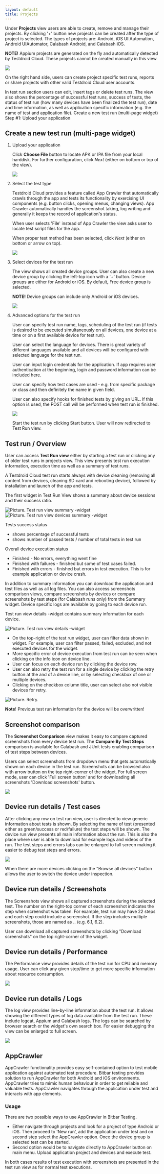 ```yaml
---
layout: default
title: Projects
---
```



Under **Projects** view users are able to create, remove and manage their
projects.  By clicking '+' button new projects can be created after
the type of project is selected. The types of projects are: Android,
iOS UI Automation, Android UIAutomator, Calabash Android, and Calabash
iOS.

**NOTE!** Appium projects are generated on the fly and automatically
detected by Testdroid Cloud. These projects cannot be created manually
in this view.

![]({{site.github.url}}/assets/user-manuals/projects_projects.png)

On the right hand side, users can create project specific test runs,
reports or share projects with other valid Testdroid Cloud user
accounts.
 
In test run section users can edit, insert tags or delete test
runs. The view also shows the percentage of successful test runs,
success of tests, the status of test run (how many devices have been
finalized the test run), date and time information, as well as
application specific information (e.g. the name of test and
application file).  Create a new test run (multi-page widget) Step #1:
Upload your application

## Create a new test run (multi-page widget)

1. Upload your application

	Click **Choose File** button to locate APK or IPA file from your
  	local harddisk. For further configuration, click *Next* (either
  	on bottom or top of the view).

	![]({{site.github.url}}/assets/user-manuals/projects_choose_file.png)
	

1. Select the test type

   Testdroid Cloud provides a feature called App Crawler that
   automatically crawls through the app and tests its functionality by
   exercising UI components (e.g. button clicks, opening menus,
   changing views). App Crawler automatically handles the screenshot
   taking, log writing and generally it keeps the record of
   application's status.

   When user selects 'File' instead of App Crawler the view asks
   user to locate test script files for the app.

   When proper test method has been selected, click *Next* (either
   on bottom or arrow on top).

   ![]({{site.github.url}}/assets/user-manuals/projects_choose_file_2.png)

1. Select devices for the test run
 
	The view shows all created device groups. User can also create
	a new device group by clicking the left-top icon with a '+'
	button. Device groups are either for Android or iOS. By
	default, Free device group is selected.
 
	**NOTE!** Device groups can include only Android or iOS devices.

	![]({{site.github.url}}/assets/user-manuals/projects_device_groups.png)

1. Advanced options for the test run

   User can specify test run name, tags, scheduling of the test run
   (if tests is desired to be executed simultaneously on all devices,
   one device at a time or on a first available device for test run).

   User can select the language for devices. There is great variety of
   different languages available and all devices will be configured
   with selected language for the test run.

   User can input login credentials for the application. If app
   requires user authentication at the beginning, login and password
   information can be included here.

   User can specify how test cases are used - e.g. from specific
   package or class and then definitely the name in given field.

   User can also specify hooks for finished tests by giving an URL. If
   this option is used, the POST call will be performed when test run
   is finished.

   ![]({{site.github.url}}/assets/user-manuals/projects_advanced_options.png)


   Start the test run by clicking Start button. User will now
   redirected to Test Run view.

## Test run / Overview

User can access **Test Run view** either by starting a test run or
clicking any of older test runs in projects view. This view presents
test run execution information, execution time as well as a summary of
test runs.

A Testdroid Cloud test run starts always with device cleaning
(removing all content from devices, cleaning SD card and rebooting
device), followed by installation and launch of the app and tests.

The first widget in Test Run View shows a summary about device sessions and their success ratio.

![Picture. Test run view summary -widget]({{site.github.url}}/assets/user-manuals/projects_run_overview.png) ![Picture. Test run view devices summary -widget]({{site.github.url}}/assets/user-manuals/projects_run_overview-device.png)

Tests success status

* shows percentage of successful tests
* shows number of passed tests / number of total tests in test run

Overall device execution status

* Finished - No errors, everything went fine
* Finished with failures - finished but some of test cases failed.
* Finished with errors - finished but errors in test execution. This
  is for example application or device crash.

In addition to summary information you can download the application
and test files as well as all log files. You can also access
screenshots comparison views, compare screenshots by devices or
compare screenshots by test steps (for Calabash runs only) from the
Summary widget. Device specific logs are available by going to each
device run.

Test run view details -widget contains summary information for each device.

![Picture. Test run view details -widget]({{site.github.url}}/assets/user-manuals/projects_run_details.png)

* On the top-right of the test run widget, user can filter data shown in
widget. For example, user can filter passed, failed, excluded, and not
executed devices for the widget. 
* More specific error of device execution from test run can be seen when clicking on the info icon on
device line. 
* User can focus on each device run by clicking the device
row. 
* User can also retry the test run for a single device by clicking
the retry button at the and of a device line, or by selecting checkbox
of one or multiple devices. 
* Clicking on the checkbox column title,
user can select also not visible devices for retry.

![Picture. Retry.]({{site.github.url}}/assets/user-manuals/projects_retry_listed.png)

**Note!** Previous test run information for the device will be
  overwritten!

## Screenshot comparison

The **Screenshot Comparison** view makes it easy to compare captured screenshots from every device test run. The **Compare By Test Steps** comparison is available for Calabash and JUnit tests enabling comparison of test steps between devices.
 
Users can select screenshots from dropdown menu that gets automatically shown on each device in the test run. Screenshots can be browsed also with arrow button on the top right-corner of the widget. For full screen mode, user can click 'Full screen button' and for downloading all screenshots 'Download screenshots' button.

![]({{site.github.url}}/assets/user-manuals/projects_run_details_sc_comparision.png)

## Device run details / Test cases
 
After clicking any row on test run view, user is directed to view
generic information about tests is shown. By selecting the name of
test (presented either as green/success or red/failure) the test steps
will be shown. The device run view presents all main information about the run. This is also the place where user is able to download for example logs and videos of the run. The test steps and errors tabs can be enlarged to full screen making it easier to debug test steps and errors.

![]({{site.github.url}}/assets/user-manuals/projects_test_steps.png)

When there are more devices clicking on the "Browse all devices" button allows the user to switch the device under inspection. 

## Device run details / Screenshots
 
The Screenshots view shows all captured screenshots during the
selected test. The number on the right-top corner of each screenshot
indicates the step when screenshot was taken. For example, test run may have 22 steps and each step could include a screenshot. If the step
includes multiple screenshots, those are named as <number of
step>.<sub-number>.  (e.g. 6.1, 6.2).

User can download all captured screenshots by clicking "Download screenshots" on the top right-corner of the widget.

## Device run details / Performance
 
The Performance view provides details of the test run for CPU and
memory usage.  User can click any given step/time to get more specific
information about resource consumption.

![]({{site.github.url}}/assets/user-manuals/projects_run_details_performance.png)

## Device run details / Logs

The log view provides line-by-line information about the test run. It allows showing the different types of log data available from the test run. These include logcat, Appium and Calabash logs. The logs can be searched by browser search or the widget's own search box. For easier debugging the view can be enlarged to full screen.

![]({{site.github.url}}/assets/user-manuals/projects_run_details_logs.png)
 
## AppCrawler

AppCrawler functionality provides easy self-contained option to test mobile application against automated 
test procedure.
Bitbar testing provides solution to run AppCrawler for both Android and iOS environments. 
AppCrawler tries to mimic human behaviour in order to get reliable and valuable tests. AppCrawler navigates through the application under test and interacts with app elements.

### Usage

There are two possible ways to use AppCrawler in Bitbar Testing.

* Either navigate through projects and look for a project of type Android or iOS. Then proceed to 'New run', add the application under test and on second step select the AppCrawler option. Once the device group is selected test can be started.
* Second option would be to navigate directly to AppCrawler button on main menu. Upload application project and devices and execute test.

In both cases results of test execution with screenshots are presented in the test run view as for normal test executions.

